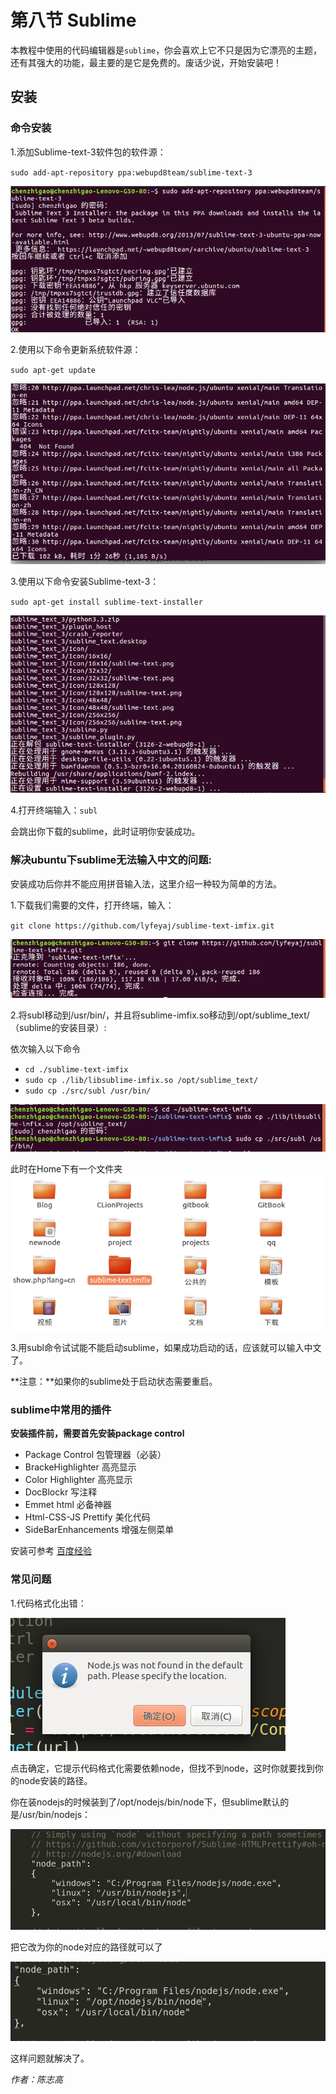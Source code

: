 # 第八节 Sublime
本教程中使用的代码编辑器是`sublime`，你会喜欢上它不只是因为它漂亮的主题，还有其强大的功能，最主要的是它是免费的。废话少说，开始安装吧！
## 安装
### 命令安装
1.添加Sublime-text-3软件包的软件源：

`sudo add-apt-repository ppa:webupd8team/sublime-text-3`

![](image/1.png)

2.使用以下命令更新系统软件源：

`sudo apt-get update`

![](image/2.png)

3.使用以下命令安装Sublime-text-3：

`sudo apt-get install sublime-text-installer`

![](image/3.png)

4.打开终端输入：`subl`

会跳出你下载的sublime，此时证明你安装成功。

### 解决ubuntu下sublime无法输入中文的问题:

安装成功后你并不能应用拼音输入法，这里介绍一种较为简单的方法。

1.下载我们需要的文件，打开终端，输入：

`git clone https://github.com/lyfeyaj/sublime-text-imfix.git`

![](image/4.png)

2.将subl移动到/usr/bin/，并且将sublime-imfix.so移动到/opt/sublime_text/（sublime的安装目录）:

依次输入以下命令

- `cd ./sublime-text-imfix`
- `sudo cp ./lib/libsublime-imfix.so /opt/sublime_text/`
- `sudo cp ./src/subl /usr/bin/`

![](image/5.png)

此时在Home下有一个文件夹
![](image/6.png)

3.用subl命令试试能不能启动sublime，如果成功启动的话，应该就可以输入中文了。

**注意：**如果你的sublime处于启动状态需要重启。
### sublime中常用的插件
**安装插件前，需要首先安装package control**

- Package Control 包管理器（必装）
- BrackeHighlighter 高亮显示
- Color Highlighter 高亮显示
- DocBlockr 写注释
- Emmet html 必备神器
- Html-CSS-JS Prettify 美化代码
- SideBarEnhancements 增强左侧菜单

安装可参考 [百度经验](https://jingyan.baidu.com/album/4d58d541caeeaa9dd4e9c093.html?picindex=1)

### 常见问题
1.代码格式化出错：

![](image/7.png)

点击确定，它提示代码格式化需要依赖node，但找不到node，这时你就要找到你的node安装的路径。

你在装nodejs的时候装到了/opt/nodejs/bin/node下，但sublime默认的是/usr/bin/nodejs：

![](image/8.png)

把它改为你的node对应的路径就可以了

![](image/9.png)

这样问题就解决了。


*作者：陈志高*
